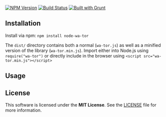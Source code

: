 [![NPM Version](https://badge.fury.io/js/node-avl-tree.png)](https://npmjs.org/package/node-wa-tor)
[![Build Status](https://travis-ci.org/rharel/node-avl-tree.svg)](https://travis-ci.org/rharel/node-wa-tor)
[![Built with Grunt](https://cdn.gruntjs.com/builtwith.png)](http://gruntjs.com)

## Installation

Install via npm: `npm install node-wa-tor`

The `dist/` directory contains both a normal (`wa-tor.js`) as well as a minified version of the library (`wa-tor.min.js`).
Import either into Node.js using `require("wa-tor")` or directly include in the browser using `<script src="wa-tor.min.js"></script>`

## Usage

<in progress>

## License

This software is licensed under the **MIT License**. See the [LICENSE](LICENSE.txt) file for more information.
